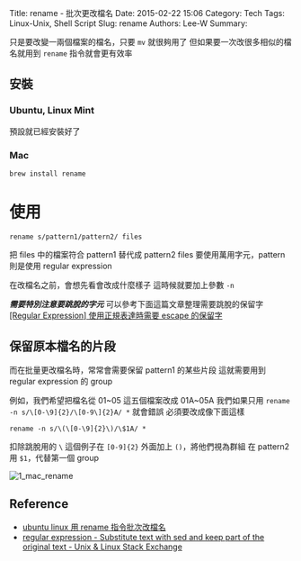 Title: rename - 批次更改檔名
Date: 2015-02-22 15:06
Category: Tech
Tags: Linux-Unix, Shell Script
Slug: rename
Authors: Lee-W
Summary:

只是要改變一兩個檔案的檔名，只要 `mv` 就很夠用了
但如果要一次改很多相似的檔名就用到 `rename` 指令就會更有效率
<!--more-->

## 安裝

### Ubuntu, Linux Mint

預設就已經安裝好了

### Mac

```shell
brew install rename
```

# 使用

```shell
rename s/pattern1/pattern2/ files
```

把 files 中的檔案符合 pattern1 替代成 pattern2
files 要使用萬用字元，pattern 則是使用 regular expression

在改檔名之前，會想先看會改成什麼樣子
這時候就要加上參數 `-n`

***需要特別注意要跳脫的字元***
可以參考下面這篇文章整理需要跳脫的保留字
[[Regular Expression] 使用正規表達時需要 escape 的保留字](http://awei791129.pixnet.net/blog/post/53319618-%5Bregular-expression%5D-使用正規表達時需要-escape-的 )

## 保留原本檔名的片段

而在批量更改檔名時，常常會需要保留 pattern1 的某些片段
這就需要用到 regular expression 的 group

例如，我們希望把檔名從 01~05 這五個檔案改成 01A~05A
我們如果只用 `rename -n s/\[0-\9]{2}/\[0-9\]{2}A/ *` 就會錯誤
必須要改成像下面這樣

```shell
rename -n s/\(\[0-\9]{2}\)/\$1A/ *
```

扣除跳脫用的 `\`
這個例子在 `[0-9]{2}` 外面加上 `()`，將他們視為群組
在 pattern2 用 `$1`，代替第一個 group

![1_mac_rename]({static}/images/posts-image/2015-02-22-rename/h1NV6ro.png)

## Reference

* [ubuntu linux 用 rename 指令批次改檔名](http://mix.bruceli.net/2011/01/ubuntu-linuxrename.html)
* [regular expression - Substitute text with sed and keep part of the original text - Unix & Linux Stack Exchange](http://unix.stackexchange.com/questions/20718/substitute-text-with-sed-and-keep-part-of-the-original-text)
